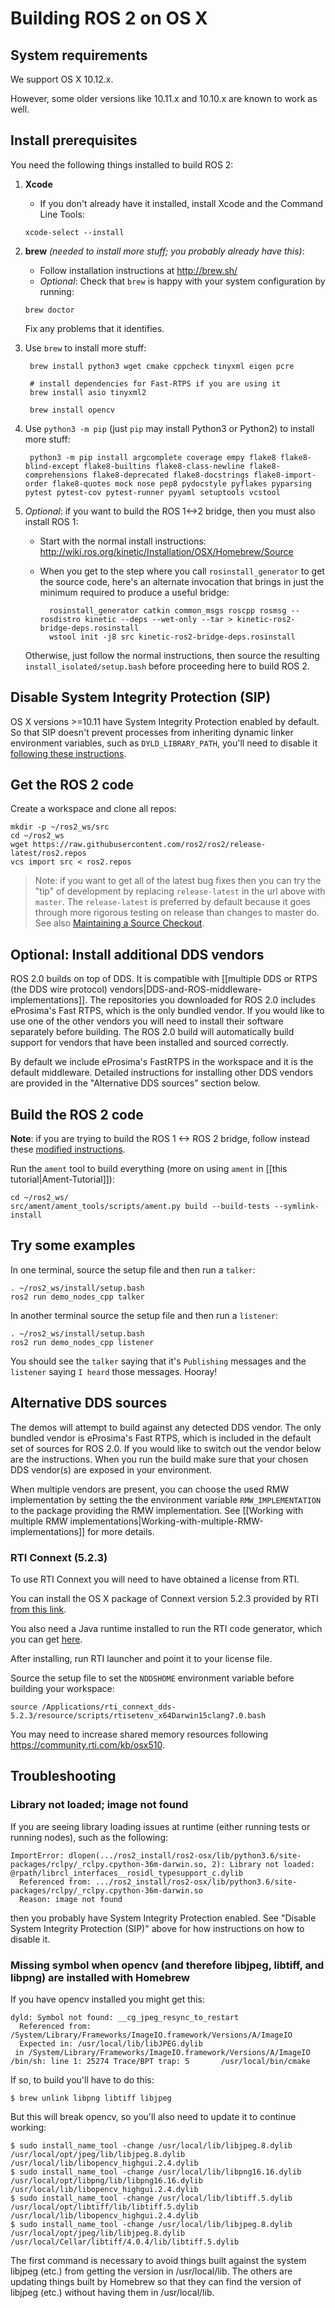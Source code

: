 # Building ROS 2 on OS X

## System requirements

We support OS X 10.12.x.

However, some older versions like 10.11.x and 10.10.x are known to work as well.

## Install prerequisites

You need the following things installed to build ROS 2:

1. **Xcode**
    * If you don't already have it installed, install Xcode and the Command Line Tools:
    ```
    xcode-select --install
    ```

1. **brew** *(needed to install more stuff; you probably already have this)*:
    * Follow installation instructions at http://brew.sh/
    * *Optional*: Check that `brew` is happy with your system configuration by running:

    ```
    brew doctor
    ```

    Fix any problems that it identifies.

1. Use `brew` to install more stuff:

        brew install python3 wget cmake cppcheck tinyxml eigen pcre

        # install dependencies for Fast-RTPS if you are using it
        brew install asio tinyxml2

        brew install opencv

1. Use `python3 -m pip` (just `pip` may install Python3 or Python2) to install more stuff:

        python3 -m pip install argcomplete coverage empy flake8 flake8-blind-except flake8-builtins flake8-class-newline flake8-comprehensions flake8-deprecated flake8-docstrings flake8-import-order flake8-quotes mock nose pep8 pydocstyle pyflakes pyparsing pytest pytest-cov pytest-runner pyyaml setuptools vcstool

1. *Optional*: if you want to build the ROS 1<->2 bridge, then you must also install ROS 1:

    * Start with the normal install instructions: http://wiki.ros.org/kinetic/Installation/OSX/Homebrew/Source
    * When you get to the step where you call `rosinstall_generator` to get the source code, here's an alternate invocation that brings in just the minimum required to produce a useful bridge:

            rosinstall_generator catkin common_msgs roscpp rosmsg --rosdistro kinetic --deps --wet-only --tar > kinetic-ros2-bridge-deps.rosinstall
            wstool init -j8 src kinetic-ros2-bridge-deps.rosinstall

    Otherwise, just follow the normal instructions, then source the resulting `install_isolated/setup.bash` before proceeding here to build ROS 2.

## Disable System Integrity Protection (SIP)
OS X versions >=10.11 have System Integrity Protection enabled by default.
So that SIP doesn't prevent processes from inheriting dynamic linker environment variables, such as `DYLD_LIBRARY_PATH`, you'll need to disable it [following these instructions](https://developer.apple.com/library/content/documentation/Security/Conceptual/System_Integrity_Protection_Guide/ConfiguringSystemIntegrityProtection/ConfiguringSystemIntegrityProtection.html).

## Get the ROS 2 code

Create a workspace and clone all repos:

    mkdir -p ~/ros2_ws/src
    cd ~/ros2_ws
    wget https://raw.githubusercontent.com/ros2/ros2/release-latest/ros2.repos
    vcs import src < ros2.repos

> Note: if you want to get all of the latest bug fixes then you can try the "tip" of development by replacing `release-latest` in the url above with `master`. The `release-latest` is preferred by default because it goes through more rigorous testing on release than changes to master do. See also [Maintaining a Source Checkout](https://github.com/ros2/ros2/wiki/Maintaining-a-Source-Checkout).

## Optional: Install additional DDS vendors

ROS 2.0 builds on top of DDS.
It is compatible with [[multiple DDS or RTPS (the DDS wire protocol) vendors|DDS-and-ROS-middleware-implementations]].
The repositories you downloaded for ROS 2.0 includes eProsima's Fast RTPS, which is the only bundled vendor.
If you would like to use one of the other vendors you will need to install their software separately before building.
The ROS 2.0 build will automatically build support for vendors that have been installed and sourced correctly.

By default we include eProsima's FastRTPS in the workspace and it is the default middleware.
Detailed instructions for installing other DDS vendors are provided in the "Alternative DDS sources" section below.

## Build the ROS 2 code

**Note**: if you are trying to build the ROS 1 <-> ROS 2 bridge, follow instead these [modified instructions](https://github.com/ros2/ros1_bridge/blob/master/README.md#build-the-bridge-from-source).

Run the `ament` tool to build everything (more on using `ament` in [[this tutorial|Ament-Tutorial]]):

    cd ~/ros2_ws/
    src/ament/ament_tools/scripts/ament.py build --build-tests --symlink-install

## Try some examples

In one terminal, source the setup file and then run a `talker`:

    . ~/ros2_ws/install/setup.bash
    ros2 run demo_nodes_cpp talker

In another terminal source the setup file and then run a `listener`:

    . ~/ros2_ws/install/setup.bash
    ros2 run demo_nodes_cpp listener

You should see the `talker` saying that it's `Publishing` messages and the `listener` saying `I heard` those messages.
Hooray!

## Alternative DDS sources

The demos will attempt to build against any detected DDS vendor.
The only bundled vendor is eProsima's Fast RTPS, which is included in the default set of sources for ROS 2.0.
If you would like to switch out the vendor below are the instructions.
When you run the build make sure that your chosen DDS vendor(s) are exposed in your environment.

When multiple vendors are present, you can choose the used RMW implementation by setting the the environment variable `RMW_IMPLEMENTATION` to the package providing the RMW implementation.
See [[Working with multiple RMW implementations|Working-with-multiple-RMW-implementations]] for more details.

<!-- commenting because opensplice 4.7 has not been released for osx
### PrismTech OpenSplice

To build opensplice you will need:

 1. **Java Development Kit (JDK)** *(currently required to compile the OpenSplice DDS implementation, but that requirement might go away in the future, e.g., if we disable building their Java bindings)*:
  * Go to http://www.oracle.com/technetwork/java/javase/downloads/jdk8-downloads-2133151.html
  * Accept the license terms and download the "Mac OS X x64" version of the `.dmg` file.
  * Install from the `.dmg`.
  * *Optional*: check that you have a `jni.h` and that your version of `java` is 1.8:

            $ find /Library/Java | grep jni.h
            /Library/Java/JavaVirtualMachines/jdk1.8.0_60.jdk/Contents/Home/include/jni.h
            $ java -version
            java version "1.8.0_60"
            Java(TM) SE Runtime Environment (build 1.8.0_60-b27)
           Java HotSpot(TM) 64-Bit Server VM (build 25.60-b23, mixed mode)

 1. Add the OSRF Homebrew tap:

        brew tap osrf/ros2
 1. Install OpenSplice:

        brew install opensplice
-->
### RTI Connext (5.2.3)

To use RTI Connext you will need to have obtained a license from RTI.

You can install the OS X package of Connext version 5.2.3 provided by RTI [from this link](http://s3.amazonaws.com/RTI/Bundles/5.2.3/Evaluation/rti_connext_dds-5.2.3-eval-x64Darwin15clang7.0.dmg).

You also need a Java runtime installed to run the RTI code generator, which you can get [here](https://support.apple.com/kb/DL1572?locale=en_US).

After installing, run RTI launcher and point it to your license file.

Source the setup file to set the `NDDSHOME` environment variable before building your workspace:

```
source /Applications/rti_connext_dds-5.2.3/resource/scripts/rtisetenv_x64Darwin15clang7.0.bash
```

You may need to increase shared memory resources following https://community.rti.com/kb/osx510.

## Troubleshooting

### Library not loaded; image not found

If you are seeing library loading issues at runtime (either running tests or running nodes), such as the following:

```
ImportError: dlopen(.../ros2_install/ros2-osx/lib/python3.6/site-packages/rclpy/_rclpy.cpython-36m-darwin.so, 2): Library not loaded: @rpath/librcl_interfaces__rosidl_typesupport_c.dylib
  Referenced from: .../ros2_install/ros2-osx/lib/python3.6/site-packages/rclpy/_rclpy.cpython-36m-darwin.so
  Reason: image not found
```

then you probably have System Integrity Protection enabled.
See "Disable System Integrity Protection (SIP)" above for how instructions on how to disable it.

### Missing symbol when opencv (and therefore libjpeg, libtiff, and libpng) are installed with Homebrew

If you have opencv installed you might get this:

```
dyld: Symbol not found: __cg_jpeg_resync_to_restart
  Referenced from: /System/Library/Frameworks/ImageIO.framework/Versions/A/ImageIO
  Expected in: /usr/local/lib/libJPEG.dylib
 in /System/Library/Frameworks/ImageIO.framework/Versions/A/ImageIO
/bin/sh: line 1: 25274 Trace/BPT trap: 5       /usr/local/bin/cmake
```

If so, to build you'll have to do this:

```
$ brew unlink libpng libtiff libjpeg
```

But this will break opencv, so you'll also need to update it to continue working:

```
$ sudo install_name_tool -change /usr/local/lib/libjpeg.8.dylib /usr/local/opt/jpeg/lib/libjpeg.8.dylib /usr/local/lib/libopencv_highgui.2.4.dylib
$ sudo install_name_tool -change /usr/local/lib/libpng16.16.dylib /usr/local/opt/libpng/lib/libpng16.16.dylib /usr/local/lib/libopencv_highgui.2.4.dylib
$ sudo install_name_tool -change /usr/local/lib/libtiff.5.dylib /usr/local/opt/libtiff/lib/libtiff.5.dylib /usr/local/lib/libopencv_highgui.2.4.dylib
$ sudo install_name_tool -change /usr/local/lib/libjpeg.8.dylib /usr/local/opt/jpeg/lib/libjpeg.8.dylib /usr/local/Cellar/libtiff/4.0.4/lib/libtiff.5.dylib
```

The first command is necessary to avoid things built against the system libjpeg (etc.) from getting the version in /usr/local/lib.
The others are updating things built by Homebrew so that they can find the version of libjpeg (etc.) without having them in /usr/local/lib.
